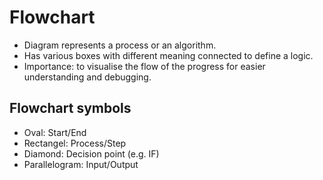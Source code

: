 # Flowchart
- Diagram represents a process or an algorithm.
- Has various boxes with different meaning connected to define a logic.
- Importance: to visualise the flow of the progress for easier understanding and debugging.

## Flowchart symbols
- Oval: Start/End
- Rectangel: Process/Step
- Diamond: Decision point (e.g. IF)
- Parallelogram: Input/Output